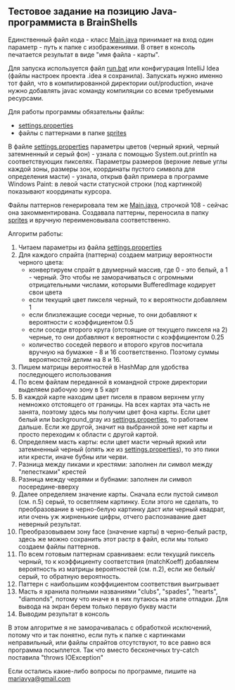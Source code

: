 ## Тестовое задание на позицию Java-программиста в BrainShells
Единственный файл кода - класс [Main.java](src/io/brainshells/Main.java) принимает на вход один параметр - путь к папке с изображениями.
В ответ в консоль печатается результат в виде "имя файла - карты".

Для запуска используется файл [run.bat](out/production/cardRecognition/run.bat) или конфигурация IntelliJ Idea (файлы настроек проекта .idea я сохранила).
Запускать нужно именно тот файл, что в компилированной директории out/production, иначе нужно добавлять javac команду компиляции со всеми требуемыми ресурсами.

Для работы программы обязательны файлы:
* [settings.properties](res/settings.properties)
* файлы с паттернами в папке [sprites](res/sprites)

В файле [settings.properties](res/settings.properties)
параметры цветов (черный яркий, черный затемненный и серый фон) - узнала с помощью System.out.println на соответствующих пикселях.
Параметры размеров (верхние левые углы каждой зоны, размеры зон, координаты пустого символа для определения масти) - узнала, открыв файл примера в программе Windows Paint: в левой части статусной строки (под картинкой) показывают координаты курсора.

Файлы паттернов генерировала тем же [Main.java](src/io/brainshells/Main.java), строчкой 108 - сейчас она закомментирована. Создавала паттерны, переносила в папку [sprites](res/sprites) и вручную переименовывала соответственно.

Алгоритм работы:
1. Читаем параметры из файла [settings.properties](res/settings.properties)
2. Для каждого спрайта (паттерна) создаем матрицу вероятности черного цвета: 
    * конвертируем спрайт в двумерный массив, где 0 - это белый, а 1 - черный. 
    Это чтобы не заморачиваться с огромными отрицательными числами, которыми BufferedImage кодирует свои цвета
    * если текущий цвет пикселя черный, то к вероятности добавляем 1
    * если близлежащие соседи черные, то они добавляют к вероятности с коэффициентом 0.5
    * если соседи второго круга (отстоящие от текущего пикселя на 2) черные, то они добавляют к вероятности с коэффициентом 0.25
    * количество соседей первого и второго кругов посчитала вручную на бумажке - 8 и 16 соответственно. 
    Поэтому суммы вероятностей делим на 8 и 16.
3. Пишем матрицы вероятностей в HashMap для удобства последующего использования
4. По всем файлам переданной в командной строке директории выделяем рабочую зону в 5 карт
5. В каждой карте находим цвет писеля в правом верхнем углу немножко отстоящего от границы. 
На всех картах эта часть не занята, поэтому здесь мы получим цвет фона карты. Если цвет белый или background_gray из [settings.properties](res/settings.properties), то работаем дальше. Если же другой, значит на выбранной зоне нет карты и просто переходим к области с другой картой.
6. Определяем масть карты: если цвет масти черный яркий или затемненный черный (опять же из [settings.properties](res/settings.properties)), то это пики или крести, иначе бубны или черви.
7. Разница между пиками и крестями: заполнен ли символ между "лепестками" крестей
8. Разница между червями и бубнами: заполнен ли символ посередине-вверху
9. Далее определяем значение карты. Сначала если пустой символ (см. п.5) серый, то осветляем картинку. Если этого не сделать, то преобразование в черно-белую картинку даст или черный квадрат, или очень уж жирненькие цифры, отчего распознавание дает неверный результат.
10. Преобразовываем зону face (значение карты) в черно-белый растр, здесь же можно сохранить этот растр в файл, если мы только создаем файлы паттернов.
11. По всем готовым паттернам сравниваем: если текущий пиксель черный, то к коэффициенту соответствия (matchKoeff) добавляем вероятность из матрицы вероятностей (см. п.2), если же белый/серый, то обратную вероятность.
12. Паттерн с наибольшим коэффициентом соответствия выигрывает
13. Масть я хранила полными названиями "clubs", "spades", "hearts", "diamonds", потому что иначе я в них путаюсь на этапе отладки. Для вывода на экран берем только первую букву масти
14. Выводим результат в консоль

В этом алгоритме я не заморачивалась с обработкой исключений, потому что и так понятно, если путь к папке с картинками неправильный, или файлы спрайтов отсутствуют, то все равно вся программа посыплется. Так что вместо бесконечных try-catch поставила "throws IOException"

Если остались какие-либо вопросы по программе, пишите на [mariavya@gmail.com](http://mailto:mariavya@gmail.com) 
